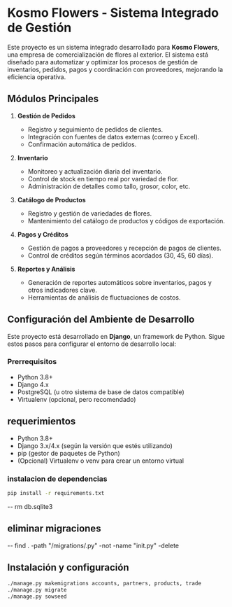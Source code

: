 # Kosmo Flowers - Sistema Integrado de Gestión

Este proyecto es un sistema integrado desarrollado para **Kosmo Flowers**, una empresa de comercialización de flores al exterior. El sistema está diseñado para automatizar y optimizar los procesos de gestión de inventarios, pedidos, pagos y coordinación con proveedores, mejorando la eficiencia operativa.

## Módulos Principales

1. **Gestión de Pedidos**
   - Registro y seguimiento de pedidos de clientes.
   - Integración con fuentes de datos externas (correo y Excel).
   - Confirmación automática de pedidos.

2. **Inventario**
   - Monitoreo y actualización diaria del inventario.
   - Control de stock en tiempo real por variedad de flor.
   - Administración de detalles como tallo, grosor, color, etc.

3. **Catálogo de Productos**
   - Registro y gestión de variedades de flores.
   - Mantenimiento del catálogo de productos y códigos de exportación.

4. **Pagos y Créditos**
   - Gestión de pagos a proveedores y recepción de pagos de clientes.
   - Control de créditos según términos acordados (30, 45, 60 días).

5. **Reportes y Análisis**
   - Generación de reportes automáticos sobre inventarios, pagos y otros indicadores clave.
   - Herramientas de análisis de fluctuaciones de costos.

## Configuración del Ambiente de Desarrollo

Este proyecto está desarrollado en **Django**, un framework de Python. Sigue estos pasos para configurar el entorno de desarrollo local:

### Prerrequisitos

- Python 3.8+
- Django 4.x
- PostgreSQL (u otro sistema de base de datos compatible)
- Virtualenv (opcional, pero recomendado)

## requerimientos
- Python 3.8+
- Django 3.x/4.x (según la versión que estés utilizando)
- pip (gestor de paquetes de Python)
- (Opcional) Virtualenv o venv para crear un entorno virtual

### instalacion de dependencias
```bash
pip install -r requirements.txt
```
-- rm db.sqlite3
## eliminar migraciones
-- find . -path "/migrations/.py" -not -name "init.py" -delete

## Instalación y configuración
```bash
./manage.py makemigrations accounts, partners, products, trade
./manage.py migrate
./manage.py sowseed
```